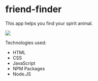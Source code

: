 # friend-finder

This app helps you find your spirit animal.

![](https://s-media-cache-ak0.pinimg.com/736x/ba/e6/66/bae6660f13d9847b53c6d2d6797130ce--funny-stuff-so-funny.jpg)

Technologies used:
- HTML
- CSS
- JavaScript
- NPM Packages
- Node.JS